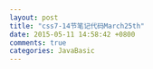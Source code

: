 ```yaml
---
layout: post
title: "css7-14节笔记代码March25th"
date: 2015-05-11 14:58:42 +0800
comments: true
categories: JavaBasic
---
```

<!--more-->

   <Link type="text/css" rel="stylesheet" href="">
    <Link type="javascript" rel="stylesheet" href="">
    <!--
     Link 控件
       rel属性  ：目标文档与当前文档的关系
       type属性 ： 文档类型
    -->
      <!--设background:url(b.jpg);置背景颜色 和文字字体-->
    <!--定义样式-->
    <!--
    学习的网站 ！
http://www.w3school.com.cn/css/index.asp(用到的时候记得查红色关键字即可)
找颜色：http://www.114la.com/other/rgb.htm
       背景控件的修饰
           注意background相关信息即可！
                  background-color
                  background-image
                  background-position

        文本控件的修饰
            一般注意text相关信息
                   text-align
                   text-width
                   text-shadow等
                   text-indent:2em     1em =当前文本的一个字符的像素大小 （一个公式）
                            如果font-size=24px(默认是14px)  也就是此时1em=24px
                            这就是em的用法！！注意了！！
                    text-decoration:underline
                                    none
                                    overline
                                    line-through
                                    blink
        字体控件的修饰
             一般注意font开头
                  font-ize
                  font-family:"微软雅黑"
                  font-style:italic   对应htmlde <I>标签控件
                  font-weigth:
                           100-900
                            border
                            lighter
                  font-variant:small-cap

        链接控件（A标签）的修饰（伪类选择器）
              四种状态   :link      
                         :visited
                         :hover
                             a:hover{text-decoration:underline; color:red}
                         :active
                      提示 1：a:hover 必须被置于 a:link 和 a:visited 之后，才是有效的。
                提示 2：a:active 必须被置于 a:hover 之后，才是有效的。

        列表控件的修饰
             list-style-image:url{img/a.gif}
             list-style-type:square
             list-style:none

        表格控件的修饰
            表格作用：数据的格式化
            table{border-space: width:50px}
            tr{}
            td{}

        框模型（盒子模型）：

       Opera 浏览器先使用 ctrl+u 再使用ctrl+alt+i  打开computed的窗口，观察盒子模型（注意使用浏览器的开发者功能）
        IE用F12
           Margin是什么？
            元素的最外层，光晕部分 
                   Margin-top
                   margin: 1px 2px 3px 4px
           Border是什么?
             元素的中间层 夹在margin和padding之间
                  border:1px solid #3333

           Padding 是什么？
              元素的内层，包裹着元素
                   Padding-top:
                   padding: 1px 2px 3px 4px

        轮廓
           元素的border和margin之间！起着一种强调的作用！！ 起着元素突出作用！(元素其实就是控件）
          outline:red  2px dash;
          input:focus{border:green 1px solid}  当点击文本框！！！则显示为绿色！这是很好的技能！！！！
                                               一定要多写几遍！！！！不错！！

    所以其实在一个元素的外部有四重的包裹由内至外：  padding-> border-->outline-->margin  注意你所设置的位置

综上所述： 所以在标签中一般有Id属性  ，也可能有Class属性
                一般规律1是：（必须掌握）
                            Style的内嵌入的修饰  >   Id选择器>  Class选择器 > 标签选择器
                   公式2：  selectors{属性名：属性值}   对应HTML的 标签<属性名=属性值>       CSS是用selectors来说标签， CSS使用冒号，HTML使用等号
                     CSS+HTML使用得好在乎经验和功夫，非一天两天。


CSS基本选择器：
标签选择器
id选择器   #id_name
class选择器    .classname
CSS拓展选择器：
派生选择器  h1 a{}   指的是只要h1里面包含着a标签既满足该条件
子元素选择器（直接）  h1>a{}  这个a必须是在h1的下一层  不能是下下层（这边的分层是指谁包裹谁的意思）
属性选择器   a[href]{color:red}
组合选择器   h1,h2,h3,h4{color:blue}（注意提取共性）
伪选择器  主要针对于连接标签   （可用于控制界面的效果）
                     ：linked       ：visited      :hover         :actived       :focus(获得焦点的时候）


两种外联式方式：
```css
<link rel="stylesheet" type="text/css" href="*.css"/>    常用               
@import url("*.css");  必须写到<style></style>标签中
第一种是界面直接加载全部，第二种是在页面加载完毕，然后在加载css文件，也就是刚开始没有样式，了解即可。

    -->

<Style type="text/css">
      body{font-family:"微软雅黑"}
      .box{width:600px; margin:0 auto; padding-top:100px;background-color:black}
      .box 
      H1{text-align:center text-shadow:2px 5px 5px 
      rgba(0,0,2,1);color:white; }
      .box 
      p{background:#2c2c29;border-radius:10px;border:1px solid #222220;
      line-height:38px;margin-right:5px;float:left;width=600px;}
      .box 
      span{float:left;display:block;text-align:right;background:#373733
      ;width:70px;height:40px;color:#ffffff;border-right:1px solid #222220;}
      .input_box{width:167px;padding-left:10px;height:38px;border:0px;background:
      #2c2c29;float:left;color:#ffffff}
      .input_btn{width:500px;height:40px;margin-top:15px;line-height:40px;
      background:#009900;border:1px solid #0099900;border-radius:10px;
      cursor:pointer;}
      .input_btn:hover{background:#00CD00}

    </Style>
```



1.DOM（文档对象模型）是HTML和XML的应用程序

接口（API)所谓文档对象模型，其实就是对网页

HTML中的各种元素的一种内部的表示，例如HTML

中的头、段落、列表、风格、ID等，所有的元素

都能通过DOM来访问
document （计算机）文档
DOM就是Html页面的模型，将每个标签都做为一个

对象，JavaScript通过调用DOM中的属性、方法

就可以对网页中的文本框、层等元素进行编程控

制。

2.所有变量，方法，元素等都属于window对象。

都可以用window调用页面中定义的变量和方法都

是window的

3.CSS+JavaScript+DOM=DHtml

4.onload 事件会在页面或图像加载完成后立即发

生
5.window对象的方法
window.alert(‘大家好！’);//弹出警告对话

框
window.confirm(‘确定要删除吗？’);//确定

、取消对话框，返回true或false;
window.navigate(url);//将网页重新导航到

url,支持IE、Opera11.6。并不推荐,有些浏览器

不行,
建议使用window.location.href=‘url’;//支

持大多数浏览器
6.计时器
1>var steId=setTimeout(function(){
  alert('这是一次性的')
  },1000);
  clearTimeout(setId);//清除计时器
2>var setId=setInterval(function(){
        alert('神州行，我看行');
},1000);

//clearInterval(setId);//清除计时器
7.onload（页面加载后触发
onunload（页面卸载后触发）
onbeforeunload（页面卸载前触发）

8.window.location对象：
window.location.href=‘’;//重新导航到新页

面,可以取值，也可以赋值。
window.location.reload();//刷新当前页
对象的事件，所有元素的事件都可以通过event属

性取到相关信息。//兼容IEwindow.event是IE下

非常重要的属性，用来获得发生事件时的信息，

事件不局限于window、Chrome，不兼容FF（用

event参数）。
window.event.altKey属性，bool类型，表示事

件发生时是否按下了alt键。类似的还有

ctrlKey,shiftKey。
clientX、clientY 发生事件时鼠标在客户区的

坐标；(页面左上角)不支持火狐
screenX、screenY 发生事件时鼠标在屏幕上的

坐标；（相对于屏幕）
offsetX、offsetY 发生事件时鼠标相对于事件

源（比如点击按钮时触发onclick）的坐标。
```html 
onload=function(){

    document.getElementById

('dv').onmousedown=function(){

      if(window.event.altKey){
            alert('按下了alt键');

       }else if(window.event.shiftKey){
            alert('按下了shift键');

       }else if(window.event.ctrlKey){
            alert('按下了ctrl键');

        }else{
            alert('只是按下了鼠标了');
        }
        alert(window.event.button);

    };
};
```
9.赋值和粘贴的控制
```html
<script type="text/javascript">
   </script>

    <script type="text/javascript">

        onload=function(){
         
document.body.oncopy=function(){

                setTimeout(function(){
                  var tt= 
clipboardData.getData('text')+'文本出自哪

里';                    

clipboardData.setData('text',tt);
                },100);

            };
        };

    </script>
```
10.tag(标签)
11.获取元素的三种方式
getElementById(), （非常常用），根据元素的

Id获得对象，网页中id不能重复。也可以直接通

过元素的id来引用元素，但是有有效范围、
getElementsByName()，根据元素的name获得对

象，由于页面中元素的name可以重复，比如多个

RadioButton的name一样，因此

getElementsByName返回值是对象数组。
getElementsByTagName()，获得指定标签名称的

元素数组，比如getElementsByTagName(“input

”)可以获得所有的<input>标签。*表示所有标签
12.三个练习题，必须熟练
1>每隔一秒获得当前时间
  onload=function(){


            setInterval(function(){

                document.getElementById

('p1').innerText=new Date

().toLocaleTimeString();

            },1000);
        };
13.事件冒泡
